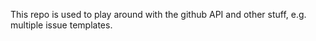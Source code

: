 This repo is used to play around with the github API and other stuff, e.g. multiple issue templates.
